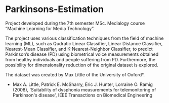 # Parkinsons-Estimation
Project developed during the 7th semester MSc. Medialogy course “Machine Learning for Media Technology”.

The project uses various classification techniques from the field of machine learning (ML), such as Qudratic Linear Classifier, Linear Distance Classifier, Nearest-Mean Classifier, and K-Nearest-Neighbor Classifier, to predict Parkinson’s disease (PD) using biometrical voice measurements obtained from healthy individuals and people suffering from PD.
Furthermore, the possibility for dimensionality reduction of the original dataset is explored.

The dataset was created by Max Little of the University of Oxford*.

* Max A. Little, Patrick E. McSharry, Eric J. Hunter, Lorraine O. Ramig (2008), 'Suitability of dysphonia measurements for telemonitoring of Parkinson's disease', IEEE Transactions on Biomedical Engineering
